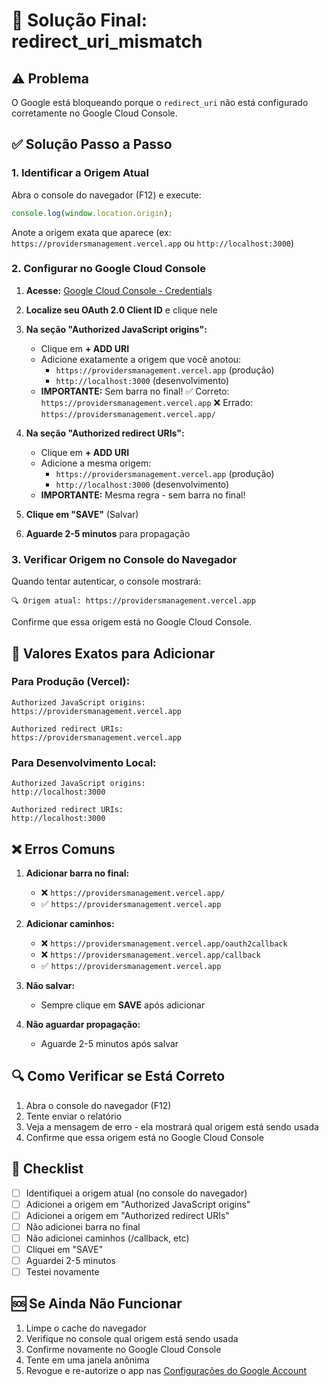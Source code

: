 # 🔧 Solução Final: redirect_uri_mismatch

## ⚠️ Problema

O Google está bloqueando porque o `redirect_uri` não está configurado corretamente no Google Cloud Console.

## ✅ Solução Passo a Passo

### 1. Identificar a Origem Atual

Abra o console do navegador (F12) e execute:
```javascript
console.log(window.location.origin);
```

Anote a origem exata que aparece (ex: `https://providersmanagement.vercel.app` ou `http://localhost:3000`)

### 2. Configurar no Google Cloud Console

1. **Acesse:** [Google Cloud Console - Credentials](https://console.cloud.google.com/apis/credentials?project=provedores-112c7)

2. **Localize seu OAuth 2.0 Client ID** e clique nele

3. **Na seção "Authorized JavaScript origins":**
   - Clique em **+ ADD URI**
   - Adicione exatamente a origem que você anotou:
     - `https://providersmanagement.vercel.app` (produção)
     - `http://localhost:3000` (desenvolvimento)
   - **IMPORTANTE:** Sem barra no final! ✅ Correto: `https://providersmanagement.vercel.app` ❌ Errado: `https://providersmanagement.vercel.app/`

4. **Na seção "Authorized redirect URIs":**
   - Clique em **+ ADD URI**
   - Adicione a mesma origem:
     - `https://providersmanagement.vercel.app` (produção)
     - `http://localhost:3000` (desenvolvimento)
   - **IMPORTANTE:** Mesma regra - sem barra no final!

5. **Clique em "SAVE"** (Salvar)

6. **Aguarde 2-5 minutos** para propagação

### 3. Verificar Origem no Console do Navegador

Quando tentar autenticar, o console mostrará:
```
🔍 Origem atual: https://providersmanagement.vercel.app
```

Confirme que essa origem está no Google Cloud Console.

## 🎯 Valores Exatos para Adicionar

### Para Produção (Vercel):
```
Authorized JavaScript origins:
https://providersmanagement.vercel.app

Authorized redirect URIs:
https://providersmanagement.vercel.app
```

### Para Desenvolvimento Local:
```
Authorized JavaScript origins:
http://localhost:3000

Authorized redirect URIs:
http://localhost:3000
```

## ❌ Erros Comuns

1. **Adicionar barra no final:**
   - ❌ `https://providersmanagement.vercel.app/`
   - ✅ `https://providersmanagement.vercel.app`

2. **Adicionar caminhos:**
   - ❌ `https://providersmanagement.vercel.app/oauth2callback`
   - ❌ `https://providersmanagement.vercel.app/callback`
   - ✅ `https://providersmanagement.vercel.app`

3. **Não salvar:**
   - Sempre clique em **SAVE** após adicionar

4. **Não aguardar propagação:**
   - Aguarde 2-5 minutos após salvar

## 🔍 Como Verificar se Está Correto

1. Abra o console do navegador (F12)
2. Tente enviar o relatório
3. Veja a mensagem de erro - ela mostrará qual origem está sendo usada
4. Confirme que essa origem está no Google Cloud Console

## 📝 Checklist

- [ ] Identifiquei a origem atual (no console do navegador)
- [ ] Adicionei a origem em "Authorized JavaScript origins"
- [ ] Adicionei a origem em "Authorized redirect URIs"
- [ ] Não adicionei barra no final
- [ ] Não adicionei caminhos (/callback, etc)
- [ ] Cliquei em "SAVE"
- [ ] Aguardei 2-5 minutos
- [ ] Testei novamente

## 🆘 Se Ainda Não Funcionar

1. Limpe o cache do navegador
2. Verifique no console qual origem está sendo usada
3. Confirme novamente no Google Cloud Console
4. Tente em uma janela anônima
5. Revogue e re-autorize o app nas [Configurações do Google Account](https://myaccount.google.com/permissions)


